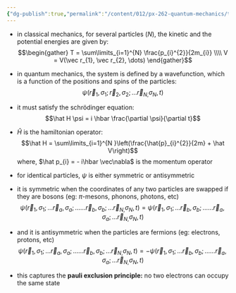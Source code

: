 ```yaml
---
{"dg-publish":true,"permalink":"/content/012/px-262-quantum-mechanics/term-2/h/px-262-h2-quantum-mechanics-and-many-particles/","noteIcon":"1","created":"2025-01-06T19:08:47.143+00:00","updated":"2025-01-06T19:29:15.570+00:00"}
---
```


- in classical mechanics, for several particles $(N)$, the kinetic and the potential energies are given by:
$$\begin{gather}
	T = \sum\limits_{i=1}^{N} \frac{p_{i}^{2}}{2m_{i}} \\\\
	V = V(\vec r_{1},  \vec r_{2}, \dots)
\end{gather}$$
- in quantum mechanics, the system is defined by a wavefunction, which is a function of the positions and spins of the particles:
$$\psi(\vec r_{1}, \sigma_{1} ; \vec r_{2}, \sigma_{2}; \dots \vec r_{N ,}\sigma_{N}, t)$$
- it must satisfy the schrödinger equation:
$$\hat H \psi = i \hbar \frac{\partial \psi}{\partial t}$$
- $\hat H$ is the hamiltonian operator:
$$\hat H = \sum\limits_{i=1}^{N }\left(\frac{\hat{p}_{i}^{2}}{2m} + \hat V\right)$$
	where, $\hat p_{i} = - i\hbar \vec\nabla$ is the momentum operator

- for identical particles, $\psi$ is either symmetric or antisymmetric

- it is symmetric when the coordinates of any two particles are swapped if they are bosons (eg: $\pi$-mesons, phonons, photons, etc)
$$\psi(\vec r_{1}, \sigma_{1} ; \dots\vec r_{a}, \sigma_{a};\dots \dots\vec r_{b}, \sigma_{b}; \dots \vec r_{N ,}\sigma_{N}, t) = \psi(\vec r_{1}, \sigma_{1} ; \dots\vec r_{b}, \sigma_{b};\dots \dots\vec r_{a}, \sigma_{a}; \dots \vec r_{N ,}\sigma_{N}, t)$$
- and it is antisymmetric when the particles are fermions (eg: electrons, protons, etc)
$$\psi(\vec r_{1}, \sigma_{1} ; \dots\vec r_{a}, \sigma_{a};\dots \dots\vec r_{b}, \sigma_{b}; \dots \vec r_{N ,}\sigma_{N}, t) = -\psi(\vec r_{1}, \sigma_{1} ; \dots\vec r_{b}, \sigma_{b};\dots \dots\vec r_{a}, \sigma_{a}; \dots \vec r_{N ,}\sigma_{N}, t)$$

- this captures the **pauli exclusion principle:** no two electrons can occupy the same state
